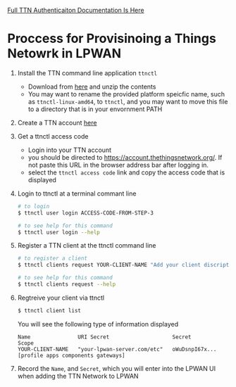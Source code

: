 
[Full TTN Authenticaiton Documentation Is Here](https://www.thethingsnetwork.org/docs/network/account/authentication.html#1-make-an-authorization-request)

# Proccess for Provisinoing a Things Netowrk in LPWAN

1. Install the TTN command line application `ttnctl`
   - Download from [here](https://www.thethingsnetwork.org/docs/network/cli/quick-start.html) and unzip the contents
   - You may want to rename the provided platform speicfic name, such as `ttnctl-linux-amd64`, to `ttnctl`, and you may want to move this file to a directory that is in your envornment PATH

2. Create a TTN account [here](https://account.thethingsnetwork.org/register)

3. Get a ttnctl access code
   - Login into your TTN account
   - you should be directed to https://account.thethingsnetwork.org/. If not paste this URL in the browser address bar after logging in.
   - select the `ttnctl access code` link and copy the access code that is displayed

4. Login to ttnctl at a terminal commant line
   ```bash
   # to login
   $ ttnctl user login ACCESS-CODE-FROM-STEP-3

   # to see help for this command
   $ ttnctl user login --help

   ```

5. Register a TTN client at the ttnctl command line
   ```bash
   # to register a client
   $ ttnctl clients request YOUR-CLIENT-NAME "Add your client discription" --scope "profile,apps,components,gateways" --grants "authorization_code,refresh_token" --uri "https://your-lpwan-server.com:3000/admin/networks"

   # to see help for this command
   $ ttnctl clients request --help
   ```
6. Regtreive your client via ttnctl
   ```bash
   $ ttnctl client list
   ```
   You will see the following type of information displayed
   ```
   Name               URI Secret                    Secret            Scope
   YOUR-CLIENT-NAME   "your-lpwan-server.com/etc"   oWuDsnpI67x...    [profile apps components gateways]
   ```

7. Record the `Name`, and `Secret`, which you will enter into the LPWAN UI when adding the TTN Network to LPWAN